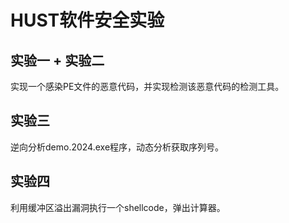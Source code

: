 # HUST软件安全实验
## 实验一 + 实验二

实现一个感染PE文件的恶意代码，并实现检测该恶意代码的检测工具。

## 实验三

逆向分析demo.2024.exe程序，动态分析获取序列号。

## 实验四

利用缓冲区溢出漏洞执行一个shellcode，弹出计算器。
